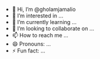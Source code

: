 - 👋 Hi, I’m @gholamjamalio
- 👀 I’m interested in ...
- 🌱 I’m currently learning ...
- 💞️ I’m looking to collaborate on ...
- 📫 How to reach me ...
- 😄 Pronouns: ...
- ⚡ Fun fact: ...

<!---
gholamjamalio/gholamjamalio is a ✨ special ✨ repository because its `README.md` (this file) appears on your GitHub profile.
You can click the Preview link to take a look at your changes.
--->

